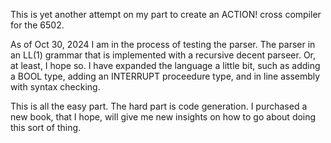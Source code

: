 This is yet another attempt on my part to create an ACTION! cross compiler 
for the 6502.

As of Oct 30, 2024 I am in the process of testing the parser.
The parser in an LL(1) grammar that is implemented with a recursive
decent parseer.  Or, at least, I hope so.  I have expanded the language a little
bit, such as adding a BOOL type, adding an INTERRUPT proceedure type,
and in line assembly with syntax checking.

This is all the easy part.  The hard part is code generation.  I purchased
a new book, that I hope, will give me new insights on how to go about
doing this sort of thing.
